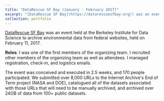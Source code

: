 ```yaml
---
title: "DataRescue SF Bay (January - February 2017)"
excerpt: "[DataRescue SF Bay](https://datarescuesfbay.org/) was an event held at the Berkeley Institute for Data Science to archive environmental data from federal websites."
collection: portfolio
---
```


[DataRescue SF Bay](https://datarescuesfbay.org/) was an event held at the Berkeley Institute for Data Science to archive environmental data from federal websites, held on February 11, 2017.

__Roles__: I was one of the first members of the organizing team. I recruited other members of the organizing team as well as attendees. I managed registration, check-in, and logistics emails. 

The event was conceived and executed in 2.5 weeks, and 170 people participated. We submitted over 8,000 URLs to the Internet Archive's End of Term project (NASA and DOE), catalogued all of the datasets associated with those URLs that will need to be manually archived, and archived over 24GB of data from 100+ public datasets. 